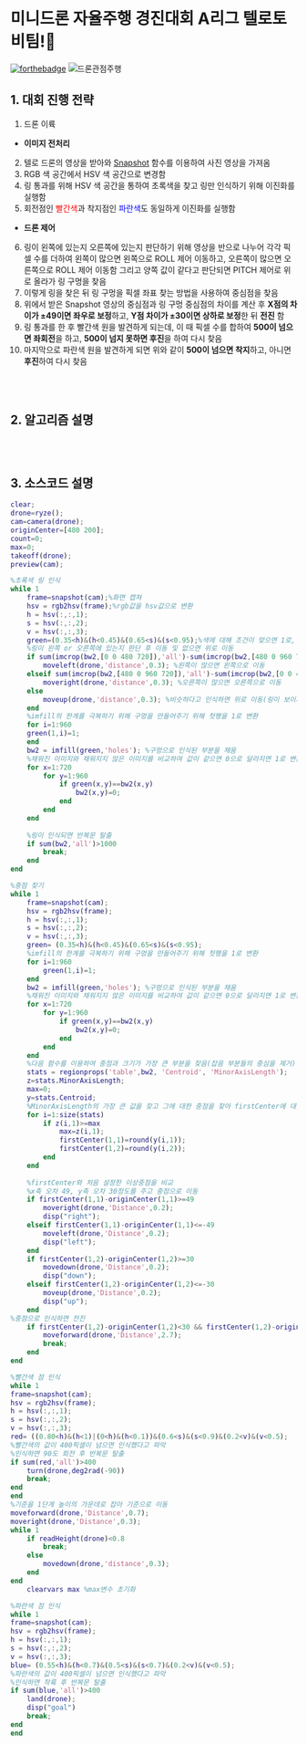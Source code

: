 # 미니드론 자율주행 경진대회 A리그 텔로토비팀!🚀
[![forthebadge](https://forthebadge.com/images/badges/Tello-Toby.svg)](https://forthebadge.com)
![드론관점주행](/readmeFile/드론관점주행.gif) 

## 1. 대회 진행 전략

 1. 드론 이륙

- **이미지 전처리**
 2. 텔로 드론의 영상을 받아와 [Snapshot](https://kr.mathworks.com/help/supportpkg/ryzeio/ref/snapshot.html) 함수를 이용하여 사진 영상을 가져옴
 3. RGB 색 공간에서 HSV 색 공간으로 변경함
 4. 링 통과를 위해 HSV 색 공간을 통하여 초록색을 찾고 링만 인식하기 위해 이진화를 실행함
 5. 회전점인 <span style="color:red">빨간색</span>과 착지점인 <span style="color:blue">파란색</span>도 동일하게 이진화를 실행함

- **드론 제어**

 6. 링이 왼쪽에 있는지 오른쪽에 있는지 판단하기 위해 영상을 반으로 나누어 각각 픽셀 수를 더하여 왼쪽이 많으면 왼쪽으로 ROLL 제어 이동하고, 오른쪽이 많으면 오른쪽으로 ROLL 제어 이동함
그리고 양쪽 값이 같다고 판단되면 PITCH 제어로 위로 올라가 링 구멍을 찾음
 7. 이렇게 링을 찾은 뒤 링 구멍을 픽셀 좌표 찾는 방법을 사용하여 중심점을 찾음
 8. 위에서 받은 Snapshot 영상의 중심점과 링 구멍 중심점의 차이를 계산 후 **X점의 차이가 ±49이면 좌우로 보정**하고, **Y점 차이가 ±30이면 상하로 보정**한 뒤 **전진** 함
 9. 링 통과를 한 후 빨간색 원을 발견하게 되는데, 이 때 픽셀 수를 합하여 **500이 넘으면 좌회전**을 하고, **500이 넘지 못하면 후진**을 하여 다시 찾음
 10. 마지막으로 파란색 원을 발견하게 되면 위와 같이 **500이 넘으면 착지**하고, 아니면 **후진**하여 다시 찾음

<br></br>
## 2. 알고리즘 설명
<br></br>
## 3. 소스코드 설명
```matlab
clear;
drone=ryze(); 
cam=camera(drone);
originCenter=[480 200];
count=0;
max=0;
takeoff(drone);
preview(cam);

%초록색 링 인식
while 1
    frame=snapshot(cam);%화면 캡쳐
    hsv = rgb2hsv(frame);%rgb값을 hsv값으로 변환
    h = hsv(:,:,1);
    s = hsv(:,:,2);
    v = hsv(:,:,3);
    green=(0.35<h)&(h<0.45)&(0.65<s)&(s<0.95);%색에 대해 조건이 맞으면 1로, 조건에 안맞으면 0으로 반환됨
    %링이 왼쪽 or 오른쪽에 있는지 판단 후 이동 및 없으면 위로 이동
    if sum(imcrop(bw2,[0 0 480 720]),'all')-sum(imcrop(bw2,[480 0 960 720]),'all')>10000 %x축을 기준으로 반으로 잘라 좌우 비교
        moveleft(drone,'distance',0.3); %왼쪽이 많으면 왼쪽으로 이동
    elseif sum(imcrop(bw2,[480 0 960 720]),'all')-sum(imcrop(bw2,[0 0 480 720]),'all')>10000
        moveright(drone,'distance',0.3); %오른쪽이 많으면 오른쪽으로 이동
    else
        moveup(drone,'distance',0.3); %비슷하다고 인식하면 위로 이동(링이 보이지 않은 경우)
    end
    %imfill의 한계를 극복하기 위해 구멍을 만들어주기 위해 첫행을 1로 변환
    for i=1:960
    green(1,i)=1;
    end
    bw2 = imfill(green,'holes'); %구멍으로 인식된 부분을 채움
    %채워진 이미지와 채워지지 않은 이미지를 비교하여 값이 같으면 0으로 달라지면 1로 변환(이로써 링의 구멍을 찾음)
    for x=1:720
        for y=1:960
            if green(x,y)==bw2(x,y)
                bw2(x,y)=0;
            end
        end
    end
    
    %링이 인식되면 반복문 탈출
    if sum(bw2,'all')>1000
        break;
    end
end

%중점 찾기
while 1
    frame=snapshot(cam);
    hsv = rgb2hsv(frame);
    h = hsv(:,:,1);
    s = hsv(:,:,2);
    v = hsv(:,:,3);
    green= (0.35<h)&(h<0.45)&(0.65<s)&(s<0.95);
    %imfill의 한계를 극복하기 위해 구멍을 만들어주기 위해 첫행을 1로 변환
    for i=1:960
        green(1,i)=1;
    end
    bw2 = imfill(green,'holes'); %구멍으로 인식된 부분을 채움
    %채워진 이미지와 채워지지 않은 이미지를 비교하여 값이 같으면 0으로 달라지면 1로 변환(이로써 링의 구멍을 찾음)
    for x=1:720
        for y=1:960
            if green(x,y)==bw2(x,y)
                bw2(x,y)=0;
            end
        end
    end
    %다음 함수를 이용하여 중점과 크기가 가장 큰 부분을 찾음(잡음 부분들의 중심을 제거)
    stats = regionprops('table',bw2, 'Centroid', 'MinorAxisLength');
    z=stats.MinorAxisLength;
    max=0;
    y=stats.Centroid;
    %MinorAxisLength의 가장 큰 값을 찾고 그에 대한 중점을 찾아 firstCenter에 대입
    for i=1:size(stats)
        if z(i,1)>=max
            max=z(i,1);
            firstCenter(1,1)=round(y(i,1));
            firstCenter(1,2)=round(y(i,2));
        end
    end
    
    %firstCenter와 처음 설정한 이상중점을 비교
    %x축 오차 49, y축 오차 30정도를 주고 중점으로 이동
    if firstCenter(1,1)-originCenter(1,1)>=49
        moveright(drone,'Distance',0.2);
        disp("right");
    elseif firstCenter(1,1)-originCenter(1,1)<=-49
        moveleft(drone,'Distance',0.2);
        disp("left");
    end
    if firstCenter(1,2)-originCenter(1,2)>=30                         
        movedown(drone,'Distance',0.2);
        disp("down");
    elseif firstCenter(1,2)-originCenter(1,2)<=-30
        moveup(drone,'Distance',0.2);
        disp("up");
    end
%중점으로 인식하면 전진
    if firstCenter(1,2)-originCenter(1,2)<30 && firstCenter(1,2)-originCenter(1,2)>-30 && firstCenter(1,1)-originCenter(1,1)<49 && firstCenter(1,1)-originCenter(1,1)>-49
        moveforward(drone,'Distance',2.7);
        break;
    end
end

%빨간색 점 인식
while 1
frame=snapshot(cam);
hsv = rgb2hsv(frame);
h = hsv(:,:,1);
s = hsv(:,:,2);
v = hsv(:,:,3);
red= ((0.80<h)&(h<1)|(0<h)&(h<0.1))&(0.6<s)&(s<0.9)&(0.2<v)&(v<0.5);
%빨간색의 값이 400픽셀이 넘으면 인식했다고 파악 
%인식하면 90도 회전 후 반복문 탈출
if sum(red,'all')>400
    turn(drone,deg2rad(-90))
    break;
end
end
%기준을 1단계 높이의 가운데로 잡아 기준으로 이동
moveforward(drone,'Distance',0.7);
moveright(drone,'Distance',0.3);
while 1
    if readHeight(drone)<0.8
        break;
    else
        movedown(drone,'distance',0.3);
    end
end
    clearvars max %max변수 초기화

%파란색 점 인식
while 1
frame=snapshot(cam);
hsv = rgb2hsv(frame);
h = hsv(:,:,1);
s = hsv(:,:,2);
v = hsv(:,:,3);
blue= (0.55<h)&(h<0.7)&(0.5<s)&(s<0.7)&(0.2<v)&(v<0.5);
%파란색의 값이 400픽셀이 넘으면 인식했다고 파악 
%인식하면 착륙 후 반복문 탈출
if sum(blue,'all')>400
    land(drone);
    disp("goal")
    break;
end
end

```
